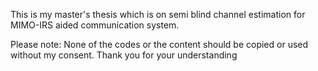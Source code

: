 This is my master's thesis which is on semi blind channel estimation for MIMO-IRS aided communication system. 

Please note: None of the codes or the content should be copied or used without my consent. Thank you for your understanding
